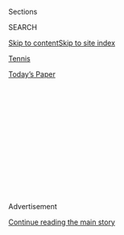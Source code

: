 <div id="app">

<div>

<div>

<div>

<div class="NYTAppHideMasthead css-1q2w90k e1suatyy0">

<div class="section css-ui9rw0 e1suatyy2">

<div class="css-eph4ug er09x8g0">

<div class="css-6n7j50">

</div>

<span class="css-1dv1kvn">Sections</span>

<div class="css-10488qs">

<span class="css-1dv1kvn">SEARCH</span>

</div>

[Skip to content](#site-content)[Skip to site
index](#site-index)

</div>

<div id="masthead-section-label" class="css-1wr3we4 eaxe0e00">

[Tennis](https://www.nytimes3xbfgragh.onion/section/sports/tennis)

</div>

<div class="css-10698na e1huz5gh0">

</div>

</div>

<div id="masthead-bar-one" class="section hasLinks css-15hmgas e1csuq9d3">

<div class="css-uqyvli e1csuq9d0">

</div>

<div class="css-1uqjmks e1csuq9d1">

</div>

<div class="css-9e9ivx">

[](https://myaccount.nytimes3xbfgragh.onion/auth/login?response_type=cookie&client_id=vi)

</div>

<div class="css-1bvtpon e1csuq9d2">

[Today’s
Paper](https://www.nytimes3xbfgragh.onion/section/todayspaper)

</div>

</div>

</div>

</div>

<div data-aria-hidden="false">

<div id="site-content" data-role="main">

<div>

<div class="css-1aor85t" style="opacity:0.000000001;z-index:-1;visibility:hidden">

<div class="css-1hqnpie">

<div class="css-epjblv">

<span class="css-17xtcya">[Tennis](/section/sports/tennis)</span><span class="css-x15j1o">|</span><span class="css-fwqvlz">2020
U.S. Open: What to Watch on
Sunday</span>

</div>

<div class="css-k008qs">

<div class="css-1iwv8en">

<span class="css-18z7m18"></span>

<div>

</div>

</div>

<span class="css-1n6z4y">https://nyti.ms/32ZgCyo</span>

<div class="css-1705lsu">

<div class="css-4xjgmj">

<div class="css-4skfbu" data-role="toolbar" data-aria-label="Social Media Share buttons, Save button, and Comments Panel with current comment count" data-testid="share-tools">

  - 
  - 
  - 
  - 
    
    <div class="css-6n7j50">
    
    </div>

  - 

</div>

</div>

</div>

</div>

</div>

</div>

<div class="css-13pd83m">

</div>

<div id="top-wrapper" class="css-1sy8kpn">

<div id="top-slug" class="css-l9onyx">

Advertisement

</div>

[Continue reading the main
story](#after-top)

<div class="ad top-wrapper" style="text-align:center;height:100%;display:block;min-height:250px">

<div id="top" class="place-ad" data-position="top" data-size-key="top">

</div>

</div>

<div id="after-top">

</div>

</div>

<div>

<div id="sponsor-wrapper" class="css-1hyfx7x">

<div id="sponsor-slug" class="css-19vbshk">

Supported by

</div>

[Continue reading the main
story](#after-sponsor)

<div id="sponsor" class="ad sponsor-wrapper" style="text-align:center;height:100%;display:block">

</div>

<div id="after-sponsor">

</div>

</div>

<div class="css-186x18t">

</div>

<div class="css-1vkm6nb ehdk2mb0">

# 2020 U.S. Open: What to Watch on Sunday

</div>

Naomi Osaka and Novak Djokovic lead the singles fields into the round of
16 at the United States Open. Also Sunday, the doubles fields begin
their quarterfinal matchups.

<div class="css-79elbk" data-testid="photoviewer-wrapper">

<div class="css-z3e15g" data-testid="photoviewer-wrapper-hidden">

</div>

<div class="css-1a48zt4 ehw59r15" data-testid="photoviewer-children">

![<span class="css-16f3y1r e13ogyst0" data-aria-hidden="true">On
Saturday, Naomi Osaka watched from the stands as Serena Williams
defeated Sloane
Stephens.</span><span class="css-cnj6d5 e1z0qqy90" itemprop="copyrightHolder"><span class="css-1ly73wi e1tej78p0">Credit...</span><span><span>Jason
Szenes/EPA, via
Shutterstock</span></span></span>](https://static01.graylady3jvrrxbe.onion/images/2020/09/06/sports/06usopen-watch01/merlin_176627448_333eefc0-82dd-4b22-a041-d9c3da8893ac-articleLarge.jpg?quality=75&auto=webp&disable=upscale)

</div>

</div>

<div class="css-18e8msd">

<div class="css-vp77d3 epjyd6m0">

<div class="css-1baulvz">

By <span class="css-1baulvz last-byline" itemprop="name">Max
Gendler</span>

</div>

</div>

  - Sept. 6,
    2020

  - 
    
    <div class="css-4xjgmj">
    
    <div class="css-d8bdto" data-role="toolbar" data-aria-label="Social Media Share buttons, Save button, and Comments Panel with current comment count" data-testid="share-tools">
    
      - 
      - 
      - 
      - 
        
        <div class="css-6n7j50">
        
        </div>
    
      - 
    
    </div>
    
    </div>

</div>

</div>

<div class="section meteredContent css-1r7ky0e" name="articleBody" itemprop="articleBody">

<div class="css-1fanzo5 StoryBodyCompanionColumn">

<div class="css-53u6y8">

**How to watch:** From 11 a.m. to 11 p.m. Eastern time on ESPN2;
streaming on the ESPN app.

On Sunday, the severely thinned ranks of the singles draw will begin the
fourth round of the United States Open with 75 percent of the field
knocked out. While some of the betting favorites are still cruising,
there are plenty of speed bumps to overcome as the knockout format
causes players on hot streaks to collide.

## Here are some matches to keep an eye on.

*Because of the number of matches cycling through courts, the times for
individual matchups are best estimates and are certain to fluctuate
based on the completion times of earlier play. All times are Eastern.*

Arthur Ashe Stadium | 10 p.m.

### <span>**Naomi Osaka vs. Anett Kontaveit**</span>

Osaka, the 2018 U.S. Open champion, seemed frustrated at times during
her third-round victory over Marta Kostyuk. While dealing with hamstring
concerns, Osaka has seemed to oscillate between being in complete
control of her points and sitting back entirely and hoping her opponents
will play themselves into a mistake. As the tournament continues, it
will be interesting to see if Osaka can stay sharp, as she did in a
dominant second-round win over Caroline Garcia.

Kontaveit, the 14th seed, has been consistent through her last two
rounds, winning both easily in straight sets after struggling to win her
first-round match over Danielle Collins. Kontaveit, of Estonia, reached
the quarterfinals at the Australian Open in January but will have a hard
time matching that feat against Osaka. Kontaveit’s variety of play will
be her main weapon here. If she can throw off Osaka’s rhythm, she’ll
still have a chance to upset the former champion.

</div>

</div>

<div class="css-1fanzo5 StoryBodyCompanionColumn">

<div class="css-53u6y8">

Arthur Ashe Stadium | 7 p.m.

### <span>**Denis Shapovalov vs. David Goffin**</span>

Goffin, the seventh seed, can be described simply as a consistency
player. On the court, he has the tendency to make his opponents hit just
one more ball than they’re comfortable with, leading them into unforced
errors. Goffin has also shown his consistency in his results, finishing
his U.S. Open runs in the fourth round for the last three years. Now,
having reached the round of 16 once again, he’ll be trying to make his
first quarterfinal in Flushing Meadows by outlasting an in-form
Shapovalov.

Although Shapovalov has been impressive throughout this tournament,
reaching only his second round of 16 at a major tournament, he struggled
to put away Taylor Fritz during a five-set contest in the third round on
Friday. His aggressive style, heralded by a powerful and
pinpoint-accurate backhand, makes him an exciting player to watch. The
open question is whether or not he’ll have the energy to hit ball after
ball to the indefatigable Goffin. Shapovalov has spent 10 hours on court
this week, not counting his doubles matches, and the wear and tear of
the longer Grand Slam formats may make it hard for him to deliver the
same performances going into the second week.

Louis Armstrong Stadium | 11 a.m.

### <span>**Jennifer Brady vs. Angelique Kerber**</span>

Brady, the 28th seed, has reached the round of 16 at a Grand Slam event
for the first time since 2017. Although Brady has been successful
primarily on the doubles court, her run this year has been impressive.
She has yet to drop a set at the U.S. Open in singles, and across three
matches, she has only lost 14 games. However, she will face a much more
difficult test in her first seeded player of the tournament, Kerber.

Kerber, a three-time major champion, including a 2016 U.S. Open title,
has also looked as if she is at the top of her game. Although she has
lost more games on her path to the round of 16, she has demonstrated
that her counterpunch groundstrokes still have the capacity to overwhelm
opponents. A former world No. 1, Kerber has not been past the round of
16 at a major event since her championship performance at Wimbledon in
2018. On current form, she has every right to feel confident that she
can push for another Grand Slam title.

Louis Armstrong Stadium | 6 p.m.

### <span>**Borna Coric vs. Jordan Thompson**</span>

Thompson, the world No. 63, will play in his first round of 16 match at
a major tournament. Before Sunday, he had never been past the second
round of a hardcourt major, and it will be interesting to see if the
absence of fans at the U.S. Open helps ameliorate the nerves that
players can feel upon their first time breaking into the second week at
a Grand Slam.

</div>

</div>

<div class="css-1fanzo5 StoryBodyCompanionColumn">

<div class="css-53u6y8">

Coric, the 27th seed, pulled off a remarkable five-set upset over
fourth-seeded Stefanos Tsitsipas. Coric faced six match points in the
fourth set, but with a mix of patience and guile, he was able to push
past Tsitsipas into the round of 16. Coric’s defensive style of play can
be difficult to execute on faster hardcourts, but he adjusted well,
taking more risks and coming into the net to put pressure on his
opponent. If he’s able to physically recover from his late-night
marathon, he should be able to execute again and push past Thompson.

## Other important matches:

  - Rajeev Ram/Joe Salisbury versus Mackenzie McDonald/Christopher
    Eubanks, Court 17 | 11 a.m.

  - Yulia Putintseva versus Petra Martic, Arthur Ashe Stadium | Noon

  - Alejandro Davidovich Fokina versus Alexander Zverev, Louis Armstrong
    Stadium | 1 p.m.

  - Novak Djokovic versus Pablo Carreño Busta, Arthur Ashe Stadium | 2
    p.m.

  - Aryna Sabalenka/Elise Mertens versus Vera Zvonareva/Laura Seigemund,
    Court 17 | 3 p.m.

  - Petra Kvitova versus Shelby Rogers, Louis Armstrong Stadium | 4 p.m.

</div>

</div>

<div>

</div>

</div>

<div>

</div>

<div>

</div>

<div>

</div>

<div>

<div id="bottom-wrapper" class="css-1ede5it">

<div id="bottom-slug" class="css-l9onyx">

Advertisement

</div>

[Continue reading the main
story](#after-bottom)

<div id="bottom" class="ad bottom-wrapper" style="text-align:center;height:100%;display:block;min-height:90px">

</div>

<div id="after-bottom">

</div>

</div>

</div>

</div>

</div>

## Site Index

<div>

</div>

## Site Information Navigation

  - [© <span>2020</span> <span>The New York Times
    Company</span>](https://help.nytimes3xbfgragh.onion/hc/en-us/articles/115014792127-Copyright-notice)

<!-- end list -->

  - [NYTCo](https://www.nytco.com/)
  - [Contact
    Us](https://help.nytimes3xbfgragh.onion/hc/en-us/articles/115015385887-Contact-Us)
  - [Work with us](https://www.nytco.com/careers/)
  - [Advertise](https://nytmediakit.com/)
  - [T Brand Studio](http://www.tbrandstudio.com/)
  - [Your Ad
    Choices](https://www.nytimes3xbfgragh.onion/privacy/cookie-policy#how-do-i-manage-trackers)
  - [Privacy](https://www.nytimes3xbfgragh.onion/privacy)
  - [Terms of
    Service](https://help.nytimes3xbfgragh.onion/hc/en-us/articles/115014893428-Terms-of-service)
  - [Terms of
    Sale](https://help.nytimes3xbfgragh.onion/hc/en-us/articles/115014893968-Terms-of-sale)
  - [Site
    Map](https://spiderbites.nytimes3xbfgragh.onion)
  - [Help](https://help.nytimes3xbfgragh.onion/hc/en-us)
  - [Subscriptions](https://www.nytimes3xbfgragh.onion/subscription?campaignId=37WXW)

</div>

</div>

</div>

</div>
